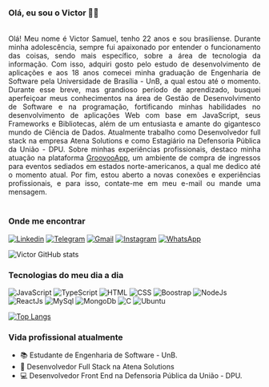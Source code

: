 ### Olá, eu sou o Victor 👋🏿

</br>
<div style="text-align: justify">
Olá! Meu nome é Victor Samuel, tenho 22 anos e sou brasiliense. Durante minha adolescência, sempre fui apaixonado por entender o funcionamento das coisas, sendo mais específico, sobre a área de tecnologia da informação. Com isso, adquiri gosto pelo estudo de desenvolvimento de aplicações e aos 18 anos comecei minha graduação de Engenharia de Software pela Universidade de Brasília - UnB, a qual estou até o momento. Durante esse breve, mas grandioso período de aprendizado, busquei aperfeiçoar meus conhecimentos na área de Gestão de Desenvolvimento de Software e na programação, fortificando minhas habilidades no desenvolvimento de aplicações Web com base em JavaScript, seus Frameworks e Bibliotecas, além de um entusiasta e amante do gigantesco mundo de Ciência de Dados. Atualmente trabalho como Desenvolvedor full stack na empresa Atena Solutions e como Estagiário na Defensoria Pública da União - DPU. Sobre minhas experiências profissionais, destaco minha atuação na plataforma <a href="https://www.groovooapp.com/" target="_blank">GroovooApp</a>, um ambiente de compra de ingressos para eventos sediados em estados norte-americanos, a qual me dedico até o momento atual.
Por fim, estou aberto a novas conexões e experiências profissionais, e para isso, contate-me em meu e-mail ou mande uma mensagem.
</div>
</br>

### Onde me encontrar 
[![Linkedin](https://img.shields.io/badge/LinkedIn-0077B5?style=for-the-badge&logo=linkedin&logoColor=white)](https://www.linkedin.com/in/victorsamuelengenharia/)
[![Telegram](https://img.shields.io/badge/Telegram-2CA5E0?style=for-the-badge&logo=telegram&logoColor=white)](https://t.me/victordsantoss)
[![Gmail](https://img.shields.io/badge/Gmail-D14836?style=for-the-badge&logo=gmail&logoColor=white)](mailto:victor.samuelsantoss@gmail.com)
[![Instagram](https://img.shields.io/badge/Instagram-E4405F?style=for-the-badge&logo=instagram&logoColor=white)](https://www.instagram.com/victordsantoss/)
[![WhatsApp](https://img.shields.io/badge/WhatsApp-25D366?style=for-the-badge&logo=whatsapp&logoColor=white)](https://api.whatsapp.com/send?phone=5561985018286&text=Ol%C3%A1%2C%20Victor.%20Te%20encontrei%20pelo%20GitHub%20e%20gostaria%20de%20falar%20com%20voc%C3%AA.%20)

![Victor GitHub stats](https://github-readme-stats.vercel.app/api?username=victordsantoss&show_icons=true&theme=radical)

### Tecnologias do meu dia a dia

![JavaScript](https://img.shields.io/badge/JavaScript-F7DF1E?style=for-the-badge&logo=javascript&logoColor=black)
![TypeScript](https://img.shields.io/badge/TypeScript-007ACC?style=for-the-badge&logo=typescript&logoColor=white)
![HTML](https://img.shields.io/badge/HTML5-E34F26?style=for-the-badge&logo=html5&logoColor=white)
![CSS](https://img.shields.io/badge/CSS3-1572B6?style=for-the-badge&logo=css3&logoColor=white)
![Boostrap](https://img.shields.io/badge/Bootstrap-563D7C?style=for-the-badge&logo=bootstrap&logoColor=white)
![NodeJs](https://img.shields.io/badge/Node.js-43853D?style=for-the-badge&logo=node.js&logoColor=white)
![ReactJs](https://img.shields.io/badge/React-20232A?style=for-the-badge&logo=react&logoColor=61DAFB)
![MySql](https://img.shields.io/badge/MySQL-00000F?style=for-the-badge&logo=mysql&logoColor=white)
![MongoDb](https://img.shields.io/badge/MongoDB-4EA94B?style=for-the-badge&logo=mongodb&logoColor=white)
![C](https://img.shields.io/badge/C-00599C?style=for-the-badge&logo=c&logoColor=white)
![Ubuntu](https://img.shields.io/badge/Ubuntu-E95420?style=for-the-badge&logo=ubuntu&logoColor=white)

[![Top Langs](https://github-readme-stats.vercel.app/api/top-langs/?username=victordsantoss&layout=compact)](https://github.com/anuraghazra/github-readme-stats)

### Vida profissional atualmente

- :books: Estudante de Engenharia de Software - UnB.
- 🔭 Desenvolvedor Full Stack na Atena Solutions 
- :computer: Desenvolvedor Front End na Defensoria Pública da União - DPU.
